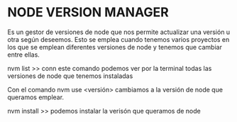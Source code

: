 


# NODE VERSION MANAGER
Es un gestor de versiones de node que nos permite actualizar una versión u otra según deseemos.
Esto se emplea cuando tenemos varios proyectos en los que se emplean diferentes versiones de node y tenemos que cambiar entre ellas.

nvm list >> conn este comando podemos ver por la terminal todas las versiones de node que tenemos instaladas

Con el comando 
nvm use <versión> cambiamos a la versión de node que queramos emplear.

nvm install <verision> >> podemos instalar la verisón que queramos de node